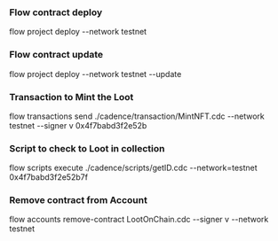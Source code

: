 ### Flow contract deploy
flow project deploy --network testnet

### Flow contract update 
flow project deploy --network testnet --update

### Transaction to Mint the Loot
flow transactions send ./cadence/transaction/MintNFT.cdc --network testnet --signer v 0x4f7babd3f2e52b

### Script to check to Loot in collection 
flow scripts execute ./cadence/scripts/getID.cdc --network=testnet 0x4f7babd3f2e52b7f

### Remove contract from Account
flow accounts remove-contract LootOnChain.cdc --signer v --network testnet